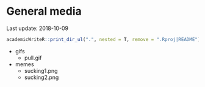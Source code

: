 
# General media

Last update: 2018-10-09

``` r
academicWriteR::print_dir_ul(".", nested = T, remove = ".Rproj|README")
```

  - gifs
      - pull.gif
  - memes
      - sucking1.png
      - sucking2.png
